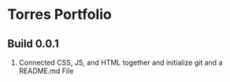 # Torres Portfolio

## Build 0.0.1

1. Connected CSS, JS, and HTML together and initialize git and a README.md File
